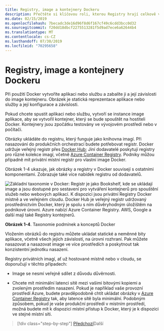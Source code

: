 ```yaml
---
title: Registry, image a kontejnery Dockeru
description: Přečtěte si klíčovou roli, kterou Registry hrají celkově v Docker způsob nasazení aplikací.
ms.date: 02/15/2019
ms.openlocfilehash: 7becadc3de16d96f8d6f167cf49c6cdd3bcc0d32
ms.sourcegitcommit: f20dd18dbcf2275513281f5d9ad7ece6a62644b4
ms.translationtype: MT
ms.contentlocale: cs-CZ
ms.lasthandoff: 07/30/2019
ms.locfileid: "70295658"
---
```

# <a name="docker-containers-images-and-registries"></a>Registry, image a kontejnery Dockeru

Při použití Docker vytvoříte aplikaci nebo službu a zabalíte ji a její závislosti do image kontejneru. Obrázek je statická reprezentace aplikace nebo služby a její konfigurace a závislosti.

Pokud chcete spustit aplikaci nebo službu, vytvoří se instance image aplikace, aby se vytvořil kontejner, který se bude spouštět na hostiteli Docker. Kontejnery jsou zpočátku testovány ve vývojovém prostředí nebo v počítači.

Obrázky ukládáte do registru, který funguje jako knihovna imagí. Při nasazování do produkčních orchestrací budete potřebovat registr. Docker udržuje veřejný registr přes [Docker Hub](https://hub.docker.com/); Jiní dodavatelé poskytují registry pro různé kolekce imagí, včetně [Azure Container Registry](https://azure.microsoft.com/services/container-registry/). Podniky můžou případně mít privátní místní registr pro vlastní image Docker.

Obrázek 1-4 ukazuje, jak obrázky a registry v Docker souvisejí s ostatními komponentami. Zobrazuje také více nabídek registru od dodavatelů.

![Základní taxonomie v Docker: Registr je jako Bookshelf, kde se ukládají image a jsou dostupné pro sestavení pro vytváření kontejnerů pro spouštění služeb nebo webových aplikací. K dispozici jsou privátní Registry Docker místně a ve veřejném cloudu. Docker Hub je veřejný registr udržovaný prostřednictvím Docker, který je spolu s ním důvěryhodným úložištěm na podnikové úrovni. Azure nabízí Azure Container Registry. AWS, Google a další mají také Registry kontejnerů.](./media/image4.png)

**Obrázek 1-4**. Taxonomie podmínek a konceptů Docker

Vložením obrázků do registru můžete ukládat statické a neměnné bity aplikace, včetně všech jejich závislostí, na úrovni rozhraní. Pak můžete nasazovat a nasazovat image ve více prostředích a poskytnout tak konzistentní jednotku nasazení.

Registry privátních imagí, ať už hostované místně nebo v cloudu, se doporučují v těchto případech:

- Image se nesmí veřejně sdílet z důvodu důvěrnosti.

- Chcete mít minimální latenci sítě mezi vašimi bitovými kopiemi a zvoleným prostředím nasazení. Pokud je například vaše provozní prostředí Azure, budete pravděpodobně chtít ukládat obrázky v [Azure Container Registry](https://azure.microsoft.com/services/container-registry/) tak, aby latence sítě byla minimální. Podobným způsobem, pokud je vaše produkční prostředí v místním prostředí, možná budete mít k dispozici místní přístup k Docker, který je k dispozici ve stejné místní síti.

>[!div class="step-by-step"]
>[Předchozí](docker-terminology.md)Další
>[](road-to-modern-applications-based-on-containers.md)
